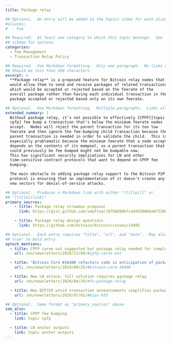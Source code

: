 ```yaml
---
title: Package relay

## Optional.  An entry will be added to the topics index for each alias
#aliases:
#  - Foo

## Required.  At least one category to which this topic belongs.  See
## schema for options
categories:
  - Fee Management
  - Transaction Relay Policy

## Required.  Use Markdown formatting.  Only one paragraph.  No links allowed.
## Should be less than 500 characters
excerpt: >
  **Package relay** is a proposed feature for Bitcoin relay nodes that
  would allow them to send and receive packages of related transactions
  which would be accepted or rejected based on the feerate of the
  overall package rather than having each individual transaction in the
  package accepted or rejected based only on its own feerate.

## Optional.  Use Markdown formatting.  Multiple paragraphs.  Links allowed.
extended_summary: |
  Without package relay, it's not possible to effectively [CPFP][topic
  cpfp] fee bump a transaction that's below the minimum feerate nodes
  accept.  Nodes will reject the parent transaction for its too low
  feerate and then ignore the fee-bumping child transaction because the
  parent transaction is needed in order to validate the child.  This is
  especially problematic because the minimum feerate that a node accepts
  depends on the contents of its mempool, so a parent transaction that
  could previously be fee bumped might not be bumpable now.
  This has significant security implications for LN and other
  time-sensitive contract protocols that want to depend on CPFP fee
  bumping.

  The main obstacle to adding package relay support to the Bitcoin P2P
  protocol is ensuring that an implementation of it doesn't create any
  new vectors for denial-of-service attacks.

## Optional.  Produces a Markdown link with either "[title][]" or
## "[title](link)"
primary_sources:
    - title: Package relay strawman proposal
      link: https://gist.github.com/sdaftuar/8756699bfcad4d3806ba9f3396d4e66a

    - title: Package relay design questions
      link: https://github.com/bitcoin/bitcoin/issues/14895

## Optional.  Each entry requires "title", "url", and "date".  May also use "feature:
## true" to bold entry
optech_mentions:
  - title: CPFP carve out suggested but package relay needed for completeness
    url: /en/newsletters/2018/12/04/#cpfp-carve-out

  - title: "Bitcoin Core #16400 refactors code in anticipation of package relay"
    url: /en/newsletters/2019/09/25/#bitcoin-core-16400

  - title: New LN attack; full solution requires package relay
    url: /en/newsletters/2020/04/29/#fn:package-relay

  - title: New BIP339 wtxid transaction announcements simplifies package relay
    url: /en/newsletters/2020/07/01/#bips-933

## Optional.  Same format as "primary_sources" above
see_also:
  - title: CPFP fee bumping
    link: topic cpfp

  - title: LN anchor outputs
    link: topic anchor outputs
---
```

